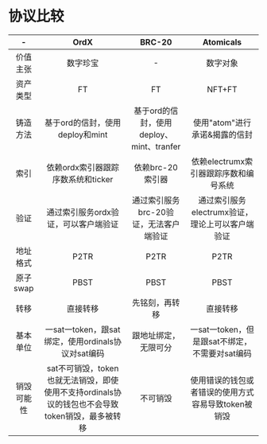 协议比较
=====


| - | OrdX | BRC-20 | Atomicals |
| :--: | :----: | :----: | :----: | 
| 价值主张 | 数字珍宝 | - | 数字对象 |
| 资产类型 | FT | FT | NFT+FT | 
| 铸造方法 | 基于ord的信封，使用deploy和mint | 基于ord的信封，使用deploy、mint、tranfer | 使用"atom"进行承诺&揭露的信封 | 
| 索引 | 依赖ordx索引器跟踪序数系统和ticker | 依赖brc-20索引器 | 依赖electrumx索引器跟踪序数和编号系统 | 
| 验证 | 通过索引服务ordx验证，可以客户端验证 | 通过索引服务brc-20验证，无法客户端验证 | 通过索引服务electrumx验证，理论上可以客户端验证 |
|地址格式| P2TR | P2TR | P2TR | 
| 原子swap | PBST | PBST | PBST | 
| 转移 | 直接转移 | 先铭刻，再转移 | 直接转移 | 
| 基本单位 | 一sat一token，跟sat绑定，使用ordinals协议对sat编码 | 跟地址绑定，无限可分 | 一sat一token，但是跟sat不绑定，不需要对sat编码 | 
| 销毁可能性 | sat不可销毁，token也就无法销毁，即使使用不支持ordinals协议的钱包也不会导致token销毁，最多被转移 | 不可销毁 | 使用错误的钱包或者错误的使用方式容易导致token被销毁 | 
